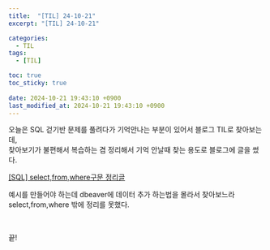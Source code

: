 ```yaml
---
title:  "[TIL] 24-10-21"
excerpt: "[TIL] 24-10-21"

categories:
  - TIL
tags:
  - [TIL]

toc: true
toc_sticky: true
 
date: 2024-10-21 19:43:10 +0900
last_modified_at: 2024-10-21 19:43:10 +0900
---
```


오늘은 SQL 걷기반 문제를 풀려다가 기억안나는 부분이 있어서 블로그 TIL로 찾아보는데,  
찾아보기가 불편해서 복습하는 겸 정리해서 기억 안날때 찾는 용도로 블로그에 글을 썼다.

[[SQL] select,from,where구문 정리글](https://zera1004.github.io/sql/sql-select-from-where/ "SQL select,from,where구문 정리글")

예시를 만들어야 하는데 dbeaver에 데이터 추가 하는법을 몰라서 찾아보느라 select,from,where 밖에 정리를 못했다.

<br>

끝!
